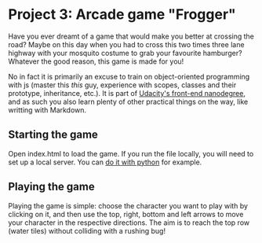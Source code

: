 Project 3: Arcade game "Frogger"
===============================
Have you ever dreamt of a game that would make you better at crossing the
road? Maybe on this day when you had to cross this two times three lane
highway with your mosquito costume to grab your favourite hamburger? Whatever
the good reason, this game is made for you!

No in fact it is primarily an excuse to train on object-oriented programming
with js (master this *this* guy, experience with scopes, classes and their
prototype, inheritance, etc.). It is part of [Udacity's front-end nanodegree](https://www.udacity.com/course/front-end-web-developer-nanodegree--nd001),
and as such you also learn plenty of other practical things on the way, like
writting with Markdown.

## Starting the game
Open index.html to load the game. If you run the file locally, you will need
to set up a local server. You can [do it with python](https://docs.python.org/2/library/simplehttpserver.html)
for example.

## Playing the game
Playing the game is simple: choose the character you want to play with by clicking on it, and then use
the top, right, bottom and left arrows to move your character in the respective directions. The aim is
to reach the top row (water tiles) without colliding with a rushing bug!
